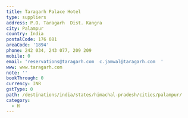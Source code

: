 ```yaml
---
title: Taragarh Palace Hotel
type: suppliers
address: P.O. Taragarh  Dist. Kangra
city: Palampur
country: India
postalCode: 176 081
areaCode: '1894'
phone: 242 034, 243 077, 209 209
mobile: 0
email: 'reservations@taragarh.com  c.jamwal@taragarh.com  '
www: www.taragarh.com
note: ''
bookThrough: 0
currency: INR
gstType: 0
path: /destinations/india/states/himachal-pradesh/cities/palampur/
category:
  - H
---
```


